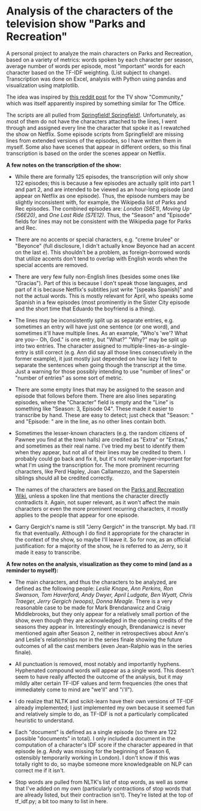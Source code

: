 # Analysis of the characters of the television show "Parks and Recreation"

A personal project to analyze the main characters on Parks and Recreation, based on a variety of metrics: words spoken by each character per season, average number of words per episode, most "important" words for each character based on the TF-IDF weighting. (List subject to change). Transcription was done on Excel, analysis with Python using pandas and visualization using matplotlib.

The idea was inspired by [this reddit post](https://www.reddit.com/r/dataisbeautiful/comments/cy02do/analysis_of_lead_characters_dialogue_from_the_tv/) for the TV show "Community," which was itself apparently inspired by something similar for The Office.

The scripts are all pulled from [Springfield! Springfield!](https://www.springfieldspringfield.co.uk/episode_scripts.php?tv-show=parks-and-recreation). Unfortunately, as most of them do not have the characters attached to the lines, I went through and assigned every line the character that spoke it as I rewatched the show on Netflix. Some episode scripts from Springfield! are missing lines from extended versions of the episodes, so I have written them in myself. Some also have scenes that appear in different orders, so this final transcription is based on the order the scenes appear on Netflix.

**A few notes on the transcription of the show:**

- While there are formally 125 episodes, the transcription will only show 122 episodes; this is because a few episodes are actually split into part 1 and part 2, and are intended to be viewed as an hour-long episode (and appear on Netflix as one episode). Thus, the episode numbers may be slightly inconsistent with, for example, the Wikipedia list of Parks and Rec episodes. The combined episodes are: _London (S6E1)_, _Moving Up (S6E20)_, and _One Last Ride (S7E12)_. Thus, the "Season" and "Episode" fields for lines may not be consistent with the Wikipedia page for Parks and Rec.

- There are no accents or special characters, e.g. "creme brulee" or "Beyonce" (full disclosure, I didn't actually know Beyonce had an accent on the last e). This shouldn't be a problem, as foreign-borrowed words that utilize accents don't tend to overlap with English words when the special accents are removed.

- There are very few fully non-English lines (besides some ones like "Gracias"). Part of this is because I don't speak those languages, and part of it is because Netflix's subtitles just write "[speaks Spanish]" and not the actual words. This is mostly relevant for April,  who speaks some Spanish in a few episodes (most prominently in the Sister City episode and the short time that Eduardo the boyfriend is a thing).

- The lines may be inconsistently split up as separate entries, e.g. sometimes an entry will have just one sentence (or one word), and sometimes it'll have multiple lines. As an example, "Who's 'we'? What are you-- Oh, God." is one entry, but "What?" "Why?" may be split up into two entries. The character assigned to multiple-lines-as-a-single-entry is still correct (e.g. Ann did say all those lines consecutively in the former example), it just mostly just depended on how lazy I felt to separate the sentences when going though the transcript at the time. Just a warning for those possibly intending to use "number of lines" or "number of entries" as some sort of metric.

- There are some empty lines that may be assigned to the season and episode that follows before them. There are also lines separating episodes, where the "Character" field is empty and the "Line" is something like "Season: 3, Episode 04". These made it easier to transcribe by hand. These are easy to detect; just check that "Season: " and "Episode: " are in the line, as no other lines contain both.

- Sometimes the lesser-known characters (e.g. the random citizens of Pawnee you find at the town halls) are credited as "Extra" or "Extras," and sometimes as their real name. I've tried my best to identify them when they appear, but not all of their lines may be credited to them. I probably could go back and fix it, but it's not really hyper-important for what I'm using the transcription for. The more prominent recurring characters, like Perd Hapley, Joan Callamezzo, and the Saperstein siblings should all be credited correctly.

- The names of the characters are based on the [Parks and Recreation Wiki](https://parksandrecreation.fandom.com/wiki/Parks_and_Recreation), unless a spoken line that mentions the character directly contradicts it. Again, not super relevant, as it won't affect the main characters or even the more prominent recurring characters, it mostly applies to the people that appear for one episode.

- Garry Gergich's name is still "Jerry Gergich" in the transcript. My bad. I'll fix that eventually. Although I do find it appropriate for the character in the context of the show, so maybe I'll leave it. So for now, as an official justification: for a majority of the show, he is referred to as Jerry, so it made it easy to transcribe.

**A few notes on the analysis, visualization as they come to mind (and as a reminder to myself):**
- The main characters, and thus the characters to be analyzed, are defined as the following people: _Leslie Knope, Ann Perkins, Ron Swanson, Tom Haverford, Andy Dwyer, April Ludgate, Ben Wyatt, Chris Traeger, Jerry Gergich (woops), Donna Meagle._ There is a very reasonable case to be made for Mark Brendanawicz and Craig Middlebrooks, but they only appear for a relatively small portion of the show, even though they are acknowledged in the opening credits of the seasons they appear in. Interestingly enough, Brendanawicz is never mentioned again after Season 2, neither in retrospectives about Ann's and Leslie's relationships nor in the series finale showing the future outcomes of all the cast members (even Jean-Ralphio was in the series finale).

- All punctuation is removed, most notably and importantly hyphens. Hyphenated compound words will appear as a single word. This doesn't seem to have really affected the outcome of the analysis, but it may mildly alter certain TF-IDF values and term frequencies (the ones that immediately come to mind are "we'll" and "i'll").

- I do realize that NLTK and scikit-learn have their own versions of TF-IDF already implemented; I just implemented my own because it seemed fun and relatively simple to do, as TF-IDF is not a particularly complicated heuristic to understand.

- Each "document" is defined as a single episode (so there are 122 possible "documents" in total). I only included a document in the computation of a character's IDF score if the character appeared in that episode (e.g. Andy was missing for the beginning of Season 6, ostensibly temporarily working in London). I don't know if this was totally right to do, so maybe someone more knowledgeable on NLP can correct me if it isn't.

- Stop words are pulled from NLTK's list of stop words, as well as some that I've added on my own (particularly contractions of stop words that are already listed, but their contraction isn't). They're listed at the top of tf_idf.py; a bit too many to list in here.
